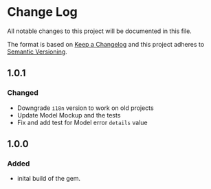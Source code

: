 # Change Log

All notable changes to this project will be documented in this file.

The format is based on [Keep a Changelog](http://keepachangelog.com/) and this project adheres to [Semantic Versioning](http://semver.org/).

## 1.0.1
### Changed
- Downgrade `i18n` version to work on old projects
- Update Model Mockup and the tests
- Fix and add test for Model error `details` value

## 1.0.0
### Added
- inital build of the gem.
